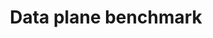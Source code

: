 ---
title: "Data plane benchmark"
description: "benchmarking osm-edge and osm data planes"
weight: 16
---